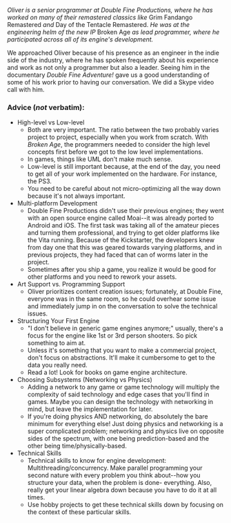 _Oliver is a senior programmer at Double Fine Productions, where he has worked on many of their remastered classics like_ Grim Fandango Remastered _and_ Day of the Tentacle Remastered. _He was at the engineering helm of the new IP_ Broken Age _as lead programmer, where he participated across all of its engine's development._

We approached Oliver because of his presence as an engineer in the indie side of the industry, where he has spoken frequently about his experience and work as not only a programmer but also a leader. Seeing him in the documentary _Double Fine Adventure!_ gave us a good understanding of some of his work prior to having our conversation. We did a Skype video call with him.

### Advice (_not_ verbatim):

*   High-level vs Low-level
    *   Both are very important. The ratio between the two probably varies project to project, especially when you work from scratch. With _Broken Age_, the programmers needed to consider the high level concepts first before we got to the low level implementations.
    *   In games, things like UML don't make much sense.
    *   Low-level is still important because, at the end of the day, you need to get all of your work implemented on the hardware. For instance, the PS3.
    *   You need to be careful about not micro-optimizing all the way down because it's not always important.
*   Multi-platform Development
    *   Double Fine Productions didn't use their previous engines; they went with an open source engine called Moai--it was already ported to Android and iOS. The first task was taking all of the amateur pieces and turning them professional, and trying to get older platforms like the Vita running. Because of the Kickstarter, the developers knew from day one that this was geared towards varying platforms, and in previous projects, they had faced that can of worms later in the project.
    *   Sometimes after you ship a game, you realize it would be good for other platforms and you need to rework your assets.
*   Art Support vs. Programming Support
    *   Oliver prioritizes content creation issues; fortunately, at Double Fine, everyone was in the same room, so he could overhear some issue and immediately jump in on the conversation to solve the technical issues.
*   Structuring Your First Engine
    *   "I don't believe in generic game engines anymore;" usually, there's a focus for the engine like 1st or 3rd person shooters. So pick something to aim at.
    *   Unless it's something that you want to make a commercial project, don't focus on abstractions. It'll make it cumbersome to get to the data you really need.
    *   Read a lot! Look for books on game engine architecture.
*   Choosing Subsystems (Networking vs Physics)
    *   Adding a network to any game or game technology will multiply the complexity of said technology and edge cases that you'll find in games. Maybe you can design the technology with networking in mind, but leave the implementation for later.
    *   If you're doing physics AND networking, do absolutely the bare minimum for everything else! Just doing physics and networking is a super complicated problem; networking and physics live on opposite sides of the spectrum, with one being prediction-based and the other being time/physically-based.
*   Technical Skills
    *   Technical skills to know for engine development: Multithreading/concurrency. Make parallel programming your second nature with every problem you think about--how you structure your data, when the problem is done- everything. Also, really get your linear algebra down because you have to do it at all times.
    *   Use hobby projects to get these technical skills down by focusing on the context of these particular skills.